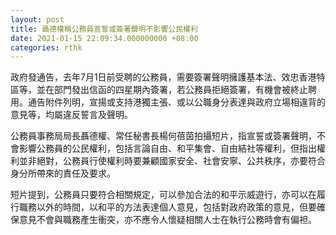 ```yaml
---
layout: post
title: 聶德權稱公務員宣誓或簽署聲明不影響公民權利
date: 2021-01-15 22:09:34.000000000 +08:00
categories: rthk
---
```


政府發通告，去年7月1日前受聘的公務員，需要簽署聲明擁護基本法、效忠香港特區等，並在部門發出信函的四星期內簽署，若公務員拒絕簽署，有機會被終止聘用。通告附件列明，宣揚或支持港獨主張、或以公職身分表達與政府立場相違背的意見等，均屬違反誓言及聲明。

公務員事務局局長聶德權、常任秘書長楊何蓓茵拍攝短片，指宣誓或簽署聲明，不會影響公務員的公民權利，包括言論自由、和平集會、自由結社等權利，但指出權利並非絕對，公務員行使權利時要兼顧國家安全、社會安寧、公共秩序，亦要符合身分所帶來的責任及要求。

短片提到，公務員只要符合相關規定，可以參加合法的和平示威遊行，亦可以在履行職務以外的時間，以和平的方法表達個人意見，包括對政府政策的意見，但要確保意見不會與職務產生衝突，亦不應令人懷疑相關人士在執行公務時會有偏袒。
